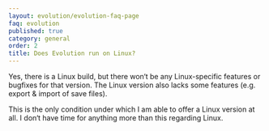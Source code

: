 ```yaml
---
layout: evolution/evolution-faq-page
faq: evolution
published: true
category: general
order: 2
title: Does Evolution run on Linux?
---
```


Yes, there is a Linux build, but there won‘t be any Linux-specific features or bugfixes for that version. The Linux version also lacks some features (e.g. export & import of save files). 

This is the only condition under which I am able to offer a Linux version at all. I don‘t have time for anything more than this regarding Linux. 